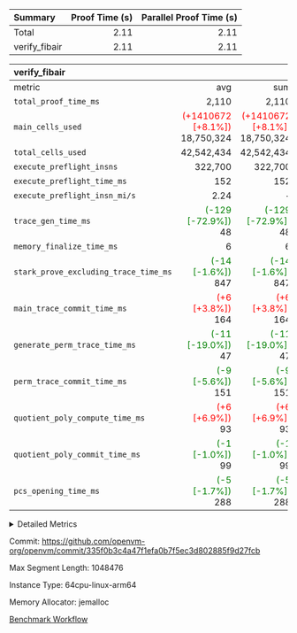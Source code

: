 | Summary | Proof Time (s) | Parallel Proof Time (s) |
|:---|---:|---:|
| Total |  2.11 |  2.11 |
| verify_fibair |  2.11 |  2.11 |


| verify_fibair |||||
|:---|---:|---:|---:|---:|
|metric|avg|sum|max|min|
| `total_proof_time_ms ` |  2,110 |  2,110 |  2,110 |  2,110 |
| `main_cells_used     ` | <span style='color: red'>(+1410672 [+8.1%])</span> 18,750,324 | <span style='color: red'>(+1410672 [+8.1%])</span> 18,750,324 | <span style='color: red'>(+1410672 [+8.1%])</span> 18,750,324 | <span style='color: red'>(+1410672 [+8.1%])</span> 18,750,324 |
| `total_cells_used    ` |  42,542,434 |  42,542,434 |  42,542,434 |  42,542,434 |
| `execute_preflight_insns` |  322,700 |  322,700 |  322,700 |  322,700 |
| `execute_preflight_time_ms` |  152 |  152 |  152 |  152 |
| `execute_preflight_insn_mi/s` |  2.24 | -          |  2.24 |  2.24 |
| `trace_gen_time_ms   ` | <span style='color: green'>(-129 [-72.9%])</span> 48 | <span style='color: green'>(-129 [-72.9%])</span> 48 | <span style='color: green'>(-129 [-72.9%])</span> 48 | <span style='color: green'>(-129 [-72.9%])</span> 48 |
| `memory_finalize_time_ms` |  6 |  6 |  6 |  6 |
| `stark_prove_excluding_trace_time_ms` | <span style='color: green'>(-14 [-1.6%])</span> 847 | <span style='color: green'>(-14 [-1.6%])</span> 847 | <span style='color: green'>(-14 [-1.6%])</span> 847 | <span style='color: green'>(-14 [-1.6%])</span> 847 |
| `main_trace_commit_time_ms` | <span style='color: red'>(+6 [+3.8%])</span> 164 | <span style='color: red'>(+6 [+3.8%])</span> 164 | <span style='color: red'>(+6 [+3.8%])</span> 164 | <span style='color: red'>(+6 [+3.8%])</span> 164 |
| `generate_perm_trace_time_ms` | <span style='color: green'>(-11 [-19.0%])</span> 47 | <span style='color: green'>(-11 [-19.0%])</span> 47 | <span style='color: green'>(-11 [-19.0%])</span> 47 | <span style='color: green'>(-11 [-19.0%])</span> 47 |
| `perm_trace_commit_time_ms` | <span style='color: green'>(-9 [-5.6%])</span> 151 | <span style='color: green'>(-9 [-5.6%])</span> 151 | <span style='color: green'>(-9 [-5.6%])</span> 151 | <span style='color: green'>(-9 [-5.6%])</span> 151 |
| `quotient_poly_compute_time_ms` | <span style='color: red'>(+6 [+6.9%])</span> 93 | <span style='color: red'>(+6 [+6.9%])</span> 93 | <span style='color: red'>(+6 [+6.9%])</span> 93 | <span style='color: red'>(+6 [+6.9%])</span> 93 |
| `quotient_poly_commit_time_ms` | <span style='color: green'>(-1 [-1.0%])</span> 99 | <span style='color: green'>(-1 [-1.0%])</span> 99 | <span style='color: green'>(-1 [-1.0%])</span> 99 | <span style='color: green'>(-1 [-1.0%])</span> 99 |
| `pcs_opening_time_ms ` | <span style='color: green'>(-5 [-1.7%])</span> 288 | <span style='color: green'>(-5 [-1.7%])</span> 288 | <span style='color: green'>(-5 [-1.7%])</span> 288 | <span style='color: green'>(-5 [-1.7%])</span> 288 |



<details>
<summary>Detailed Metrics</summary>

|  | vm.create_initial_state_time_ms | verify_program_compile_ms | verify_fibair_time_ms | total_cells | stark_prove_excluding_trace_time_ms | quotient_poly_compute_time_ms | quotient_poly_commit_time_ms | perm_trace_commit_time_ms | pcs_opening_time_ms | main_trace_commit_time_ms |
| --- | --- | --- | --- | --- | --- | --- | --- | --- | --- |
|  | 0 | 7 | 2,110 | 65,536 | 38 | 1 | 7 | 0 | 21 | 7 | 

| air_name | rows | quotient_deg | main_cols | interactions | constraints | cells |
| --- | --- | --- | --- | --- | --- | --- |
| AccessAdapterAir<2> |  | 2 |  | 5 | 12 |  | 
| AccessAdapterAir<4> |  | 2 |  | 5 | 12 |  | 
| AccessAdapterAir<8> |  | 2 |  | 5 | 12 |  | 
| FibonacciAir | 32,768 | 1 | 2 |  | 5 | 65,536 | 
| FriReducedOpeningAir |  | 2 |  | 39 | 71 |  | 
| JalRangeCheckAir |  | 2 |  | 9 | 14 |  | 
| NativePoseidon2Air<BabyBearParameters>, 1> |  | 2 |  | 136 | 572 |  | 
| PhantomAir |  | 2 |  | 3 | 5 |  | 
| ProgramAir |  | 1 |  | 1 | 4 |  | 
| VariableRangeCheckerAir |  | 1 |  | 1 | 4 |  | 
| VmAirWrapper<AluNativeAdapterAir, FieldArithmeticCoreAir> |  | 2 |  | 15 | 27 |  | 
| VmAirWrapper<BranchNativeAdapterAir, BranchEqualCoreAir<1> |  | 2 |  | 11 | 25 |  | 
| VmAirWrapper<NativeAdapterAir<2, 0>, PublicValuesCoreAir> |  | 2 |  | 11 | 29 |  | 
| VmAirWrapper<NativeLoadStoreAdapterAir<1>, NativeLoadStoreCoreAir<1> |  | 2 |  | 15 | 20 |  | 
| VmAirWrapper<NativeLoadStoreAdapterAir<4>, NativeLoadStoreCoreAir<4> |  | 2 |  | 15 | 20 |  | 
| VmAirWrapper<NativeVectorizedAdapterAir<4>, FieldExtensionCoreAir> |  | 2 |  | 15 | 27 |  | 
| VmConnectorAir |  | 2 |  | 5 | 11 |  | 
| VolatileBoundaryAir |  | 2 |  | 7 | 19 |  | 

| group | vm.reset_state_time_ms | trace_gen_time_ms | total_proof_time_ms | total_cells_used | total_cells | system_trace_gen_time_ms | stark_prove_excluding_trace_time_ms | single_trace_gen_time_ms | quotient_poly_compute_time_ms | quotient_poly_commit_time_ms | perm_trace_commit_time_ms | pcs_opening_time_ms | memory_finalize_time_ms | main_trace_commit_time_ms | main_cells_used | generate_perm_trace_time_ms | fri.log_blowup | execute_preflight_time_ms | execute_preflight_insns | execute_preflight_insn_mi/s |
| --- | --- | --- | --- | --- | --- | --- | --- | --- | --- | --- | --- | --- | --- | --- | --- | --- | --- | --- | --- | --- |
| verify_fibair | 0 | 48 | 2,110 | 42,542,434 | 62,474,410 | 48 | 847 | 0 | 93 | 99 | 151 | 288 | 6 | 164 | 18,750,324 | 47 | 1 | 152 | 322,700 | 2.24 | 

| group | air_name | rows | prep_cols | perm_cols | main_cols | cells |
| --- | --- | --- | --- | --- | --- | --- |
| verify_fibair | AccessAdapterAir<2> | 131,072 |  | 16 | 11 | 3,538,944 | 
| verify_fibair | AccessAdapterAir<4> | 65,536 |  | 16 | 13 | 1,900,544 | 
| verify_fibair | AccessAdapterAir<8> | 128 |  | 16 | 17 | 4,224 | 
| verify_fibair | FriReducedOpeningAir | 2,048 |  | 84 | 27 | 227,328 | 
| verify_fibair | JalRangeCheckAir | 32,768 |  | 28 | 12 | 1,310,720 | 
| verify_fibair | NativePoseidon2Air<BabyBearParameters>, 1> | 32,768 |  | 312 | 398 | 23,265,280 | 
| verify_fibair | PhantomAir | 16,384 |  | 12 | 6 | 294,912 | 
| verify_fibair | ProgramAir | 8,192 |  | 8 | 10 | 147,456 | 
| verify_fibair | VariableRangeCheckerAir | 262,144 | 2 | 8 | 1 | 2,359,296 | 
| verify_fibair | VmAirWrapper<AluNativeAdapterAir, FieldArithmeticCoreAir> | 262,144 |  | 36 | 29 | 17,039,360 | 
| verify_fibair | VmAirWrapper<BranchNativeAdapterAir, BranchEqualCoreAir<1> | 32,768 |  | 28 | 23 | 1,671,168 | 
| verify_fibair | VmAirWrapper<NativeLoadStoreAdapterAir<1>, NativeLoadStoreCoreAir<1> | 65,536 |  | 40 | 21 | 3,997,696 | 
| verify_fibair | VmAirWrapper<NativeLoadStoreAdapterAir<4>, NativeLoadStoreCoreAir<4> | 32,768 |  | 40 | 27 | 2,195,456 | 
| verify_fibair | VmAirWrapper<NativeVectorizedAdapterAir<4>, FieldExtensionCoreAir> | 32,768 |  | 36 | 38 | 2,424,832 | 
| verify_fibair | VmConnectorAir | 2 | 1 | 16 | 5 | 42 | 
| verify_fibair | VolatileBoundaryAir | 65,536 |  | 20 | 12 | 2,097,152 | 

| group | trace_height_constraint | weighted_sum | threshold |
| --- | --- | --- | --- |
| verify_fibair | 0 | 1,085,444 | 2,013,265,921 | 
| verify_fibair | 1 | 5,411,200 | 2,013,265,921 | 
| verify_fibair | 2 | 542,722 | 2,013,265,921 | 
| verify_fibair | 3 | 5,476,612 | 2,013,265,921 | 
| verify_fibair | 4 | 65,536 | 2,013,265,921 | 
| verify_fibair | 5 | 12,851,850 | 2,013,265,921 | 

| trace_height_constraint | threshold |
| --- | --- |
| 0 | 2,013,265,921 | 

</details>


Commit: https://github.com/openvm-org/openvm/commit/335f0b3c4a47f1efa0b7f5ec3d802885f9d27fcb

Max Segment Length: 1048476

Instance Type: 64cpu-linux-arm64

Memory Allocator: jemalloc

[Benchmark Workflow](https://github.com/openvm-org/openvm/actions/runs/17024400742)
